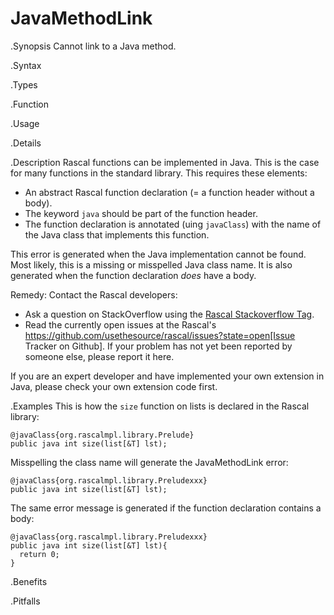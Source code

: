 # JavaMethodLink

.Synopsis
Cannot link to a Java method.

.Syntax

.Types

.Function
       
.Usage

.Details

.Description
Rascal functions can be implemented in Java. This is the case for many functions in the standard library.
This requires these elements:

*  An abstract Rascal function declaration (= a function header without a body).
*  The keyword `java` should be part of the function header.
*  The function declaration is annotated (uing `javaClass`) with the name of the Java class that implements this function.


This error is generated when the Java implementation cannot be found. Most likely, this is a missing or misspelled Java class name.
It is also generated when the function declaration _does_ have a body.

Remedy: Contact the Rascal developers:

*  Ask a question on StackOverflow using the [Rascal Stackoverflow Tag](http://stackoverflow.com/questions/tagged/rascal).
*  Read the currently open issues at the Rascal's https://github.com/usethesource/rascal/issues?state=open[Issue Tracker on Github]. If your problem has not yet been reported by someone else, please report it here.


If you are an expert developer and have implemented your own extension in Java, please check your own extension code first.

.Examples
This is how the `size` function on lists is declared in the Rascal library:
```rascal-shell
@javaClass{org.rascalmpl.library.Prelude}
public java int size(list[&T] lst);
```

Misspelling the class name will generate the JavaMethodLink error:
```rascal-shell,error
@javaClass{org.rascalmpl.library.Preludexxx}
public java int size(list[&T] lst);
```
The same error message is generated if the function declaration contains a body:
```rascal-shell,error
@javaClass{org.rascalmpl.library.Preludexxx}
public java int size(list[&T] lst){
  return 0;
}
```



.Benefits

.Pitfalls

